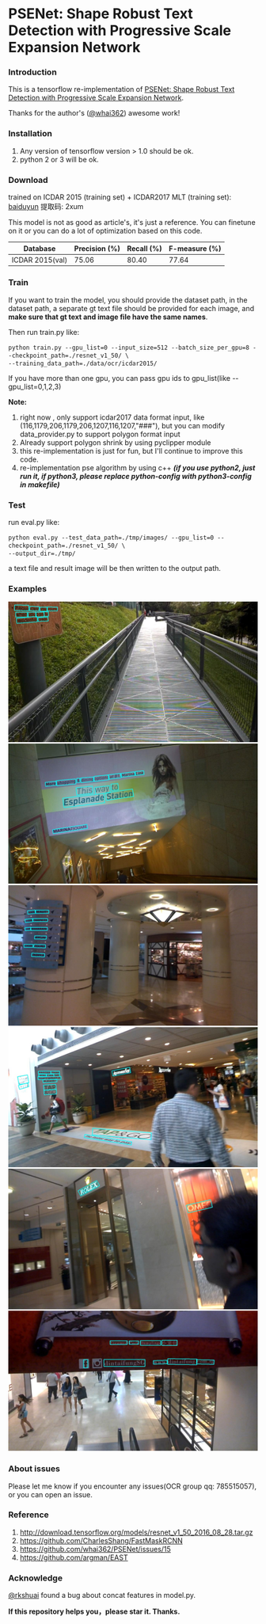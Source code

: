 # PSENet: Shape Robust Text Detection with Progressive Scale Expansion Network

### Introduction
This is a tensorflow re-implementation of [PSENet: Shape Robust Text Detection with Progressive Scale Expansion Network](https://arxiv.org/abs/1806.02559).

Thanks for the author's ([@whai362](https://github.com/whai362)) awesome work!

### Installation
1. Any version of tensorflow version > 1.0 should be ok.
2. python 2 or 3 will be ok.

### Download
trained on ICDAR 2015 (training set) + ICDAR2017 MLT (training set): [baiduyun](https://pan.baidu.com/s/17wvDIS3D_Urdx2zsVmd5Wg)  提取码: 2xum

This model is not as good as article's, it's just a reference.
You can finetune on it or you can do a lot of optimization based on this code. 

| Database | Precision (%) | Recall (%) | F-measure (%) | 
| - | - | - | - |
| ICDAR 2015(val) | 75.06 | 80.40 | 77.64 |


### Train
If you want to train the model, you should provide the dataset path, in the dataset path, a separate gt text file should be provided for each image, and **make sure that gt text and image file have the same names**.

Then run train.py like:

```
python train.py --gpu_list=0 --input_size=512 --batch_size_per_gpu=8 --checkpoint_path=./resnet_v1_50/ \
--training_data_path=./data/ocr/icdar2015/
```

If you have more than one gpu, you can pass gpu ids to gpu_list(like --gpu_list=0,1,2,3)

**Note:**
1. right now , only support icdar2017 data format input, like (116,1179,206,1179,206,1207,116,1207,"###"),
but you can modify data_provider.py to support polygon format input
2. Already support polygon shrink by using pyclipper module
3. this re-implementation is just for fun, but I'll continue to improve this code.
4. re-implementation pse algorithm by using c++
***(if you use python2, just run it, if python3, please replace python-config with python3-config in makefile)***

### Test
run eval.py like:
```
python eval.py --test_data_path=./tmp/images/ --gpu_list=0 --checkpoint_path=./resnet_v1_50/ \
--output_dir=./tmp/
```

a text file and result image will be then written to the output path.

### Examples
![result0](figure/result0.jpg)
![result1](figure/result1.jpg)
![result2](figure/result2.jpg)
![result3](figure/result3.jpg)
![result4](figure/result4.jpg)
![result5](figure/result5.jpg)

### About issues
Please let me know if you encounter any issues(OCR group qq: 785515057), or you can open an issue.

### Reference
1. http://download.tensorflow.org/models/resnet_v1_50_2016_08_28.tar.gz
2. https://github.com/CharlesShang/FastMaskRCNN
3. https://github.com/whai362/PSENet/issues/15
4. https://github.com/argman/EAST

### Acknowledge
[@rkshuai](https://github.com/rkshuai) found a bug about concat features in model.py.

**If this repository helps you，please star it. Thanks.**

